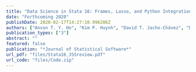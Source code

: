 ```yaml
---
title: "Data Science in Stata 16: Frames, Lasso, and Python Integration"
date: "Forthcoming 2020"
publishDate: 2020-02-17T14:27:10.996206Z
authors: ["Anson T. Y. Ho", "Kim P. Huynh", "David T. Jacho-Chávez", "Diego Rojas"]
publication_types: ["3"]
abstract: ""
featured: false
publication: "*Journal of Statistical Software*"
url_pdf: "files/Stata16_JSSreview.pdf"
url_code: "files/Code.zip"
---
```

